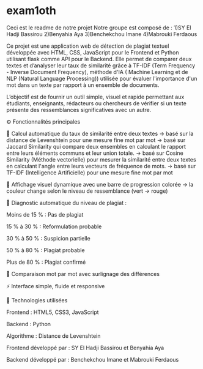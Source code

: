 # exam1oth

Ceci est le readme de notre projet
Notre groupe est composé de :
1)SY El Hadji Bassirou
2)Benyahia Aya
3)Benchekchou Imane
4)Mabrouki Ferdaous

Ce projet est une application web de détection de plagiat textuel développée avec HTML, CSS, JavaScript pour le Frontend et Python utilisant flask comme API pour le Backend.
Elle permet de comparer deux textes et d’analyser leur taux de similarité grâce à TF-IDF (Term Frequency - Inverse Document Frequency), méthode d'IA ( Machine Learning et de NLP (Natural Language Processing)) utilisée pour évaluer l'importance d'un mot dans un texte par rapport à un ensemble de documents.

L’objectif est de fournir un outil simple, visuel et rapide permettant aux étudiants, enseignants, rédacteurs ou chercheurs de vérifier si un texte présente des ressemblances significatives avec un autre.

⚙️ Fonctionnalités principales

🧮 Calcul automatique du taux de similarité entre deux textes
→ basé sur la distance de Levenshtein pour une mesure fine mot par mot
→ basé sur Jaccard Similarity qui compare deux ensembles en calculant le rapport entre leurs éléments communs et leur union totale.
→ basé sur Cosine Similarity (Méthode vectorielle) pour mesurer la similarité entre deux textes en calculant l'angle entre leurs vecteurs de fréquence de mots.
→ basé sur TF-IDF (Intelligence Artificielle) pour une mesure fine mot par mot

🎨 Affichage visuel dynamique avec une barre de progression colorée
→ la couleur change selon le niveau de ressemblance (vert → rouge)

💬 Diagnostic automatique du niveau de plagiat :

Moins de 15 % : Pas de plagiat

15 % à 30 % : Reformulation probable

30 % à 50 % : Suspicion partielle

50 % à 80 % : Plagiat probable

Plus de 80 % : Plagiat confirmé

🧩 Comparaison mot par mot avec surlignage des différences

⚡ Interface simple, fluide et responsive

🧰 Technologies utilisées

Frontend : HTML5, CSS3, JavaScript 

Backend : Python

Algorithme : Distance de Levenshtein

Frontend développé par : SY El Hadji Bassirou et Benyahia Aya

Backend développé par : Benchekchou Imane et Mabrouki Ferdaous
